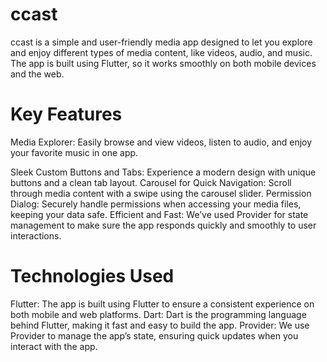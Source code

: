 # ccast
ccast is a simple and user-friendly media app designed to let you explore and enjoy different types of media content, like videos, audio, and music. The app is built using Flutter, so it works smoothly on both mobile devices and the web.
# Key Features
Media Explorer:
Easily browse and view videos, listen to audio, and enjoy your favorite music in one app.

Sleek Custom Buttons and Tabs:
Experience a modern design with unique buttons and a clean tab layout.
Carousel for Quick Navigation:
Scroll through media content with a swipe using the carousel slider.
Permission Dialog:
Securely handle permissions when accessing your media files, keeping your data safe.
Efficient and Fast: 
We’ve used Provider for state management to make sure the app responds quickly and smoothly to user interactions.
# Technologies Used
Flutter: The app is built using Flutter to ensure a consistent experience on both mobile and web platforms.
Dart: Dart is the programming language behind Flutter, making it fast and easy to build the app.
Provider: We use Provider to manage the app’s state, ensuring quick updates when you interact with the app.
